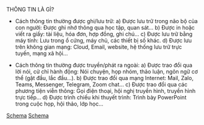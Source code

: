 THÔNG TIN LÀ GÌ?

*   Cách thông tin thường được ghi/lưu trữ:
    a) Được lưu trữ trong não bộ của con người: Được ghi nhớ thông qua học tập, quan sát...
    b) Được in hoặc viết ra giấy: tài liệu, hóa đơn, hợp đồng, ghi chú...
    c) Được lưu trữ bằng máy tính: Lưu trong ổ cứng, máy chủ, các thiết bị số khác.
    d) Được lưu trên không gian mạng: Cloud, Email, website, hệ thống lưu trữ trực tuyến, mạng xã hội...

*   Cách thông tin thường được truyền/phát ra ngoài:
    a) Được trao đổi qua lời nói, cử chỉ hành động: Nói chuyện, họp nhóm, thảo luận, ngôn ngữ cơ thể (gật đầu, lắc đầu...).
    b) Được trao đổi qua mạng Internet: Mail, Zalo, Teams, Messenger, Telegram, Zoom chat...
    c) Được trao đổi qua các phương tiện viễn thông: Gọi điện thoại, hội nghị truyền hình, truyền hình trực tiếp...
    d) Được trình chiếu khi thuyết trình: Trình bày PowerPoint trong cuộc họp, hội thảo, lớp học...

[Schema](page_21_img_0.png)
[Schema](page_21_img_1.png)
